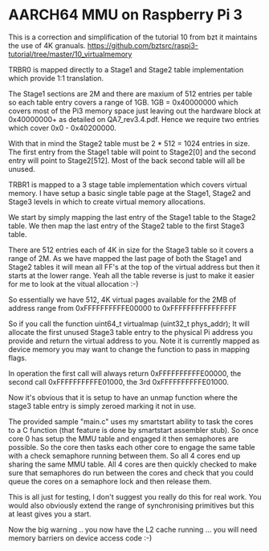 AARCH64 MMU on Raspberry Pi 3
========================================

This is a correction and simplification of the tutorial 10 from bzt it maintains the use of 4K granuals.
https://github.com/bztsrc/raspi3-tutorial/tree/master/10_virtualmemory

TRBR0 is mapped directly to a Stage1 and Stage2 table implementation which provide 1:1 translation. 

The Stage1 sections are 2M and there are maxium of 512 entries per table so each table entry covers a range of 1GB.
1GB = 0x40000000 which covers most of the Pi3 memory space just leaving out the hardware block at 0x40000000+ as detailed on QA7_rev3.4.pdf. Hence we require two entries which cover 0x0 - 0x40200000.

With that in mind the Stage2 table must be 2 * 512 = 1024 entries in size. The first entry from the Stage1 table will point to Stage2[0] and the second entry will point to Stage2[512]. Most of the back second table will all be unused.

TRBR1 is mapped to a 3 stage table implementation which covers virtual memory.
I have setup a basic single table page at the Stage1, Stage2 and Stage3 levels in which to create virtual memory allocations.

We start by simply mapping the last entry of the Stage1 table to the Stage2 table.
We then map the last entry of the Stage2 table to the first Stage3 table.

There are 512 entries each of 4K in size for the Stage3 table so it covers a range of 2M.
As we have mapped the last page of both the Stage1 and Stage2 tables it will mean all FF's at the top of the virtual address but then it starts at the lower range. Yeah all the table reverse is just to make it easier for me to look at the vitual allocation :-)

So essentially we have 512, 4K virtual pages available for the 2MB of address range from
0xFFFFFFFFFFE00000 to 0xFFFFFFFFFFFFFFFF

So if you call the function 
uint64_t virtualmap (uint32_t phys_addr);
It will allocate the first unused Stage3 table entry to the physical Pi address you provide and return the virtual address to you. Note it is currently mapped as device memory you may want to change the function to pass in mapping flags.

In operation the first call will always return 0xFFFFFFFFFFE00000, the second call 0xFFFFFFFFFFE01000, the 3rd 0xFFFFFFFFFFE01000.

Now it's obvious that it is setup to have an unmap function where the stage3 table entry is simply zeroed marking it not in use.


The provided sample "main.c" uses my smartstart ability to task the cores to a C function (that feature is done by smartstart assembler stub). So once core 0 has setup the MMU table and engaged it then semaphores are possible. So the core then tasks each other core to engage the same table with a check semaphore running between them. So all 4 cores end up sharing the same MMU table. All 4 cores are then quickly checked to make sure that semaphores do run between the cores and check that you could queue the cores on a semaphore lock and then release them.

This is all just for testing, I don't suggest you really do this for real work.  You would also obviously extend the range of synchronising primitives but this at least gives you a start.

Now the big warning .. you now have the L2 cache running ... you will need memory barriers on device access code :-)
